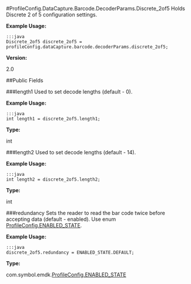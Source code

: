 #ProfileConfig.DataCapture.Barcode.DecoderParams.Discrete_2of5
Holds Discrete 2 of 5 configuration settings.

**Example Usage:**

	:::java
	Discrete_2of5 discrete_2of5 = profileConfig.dataCapture.barcode.decoderParams.discrete_2of5;


**Version:**

2.0

##Public Fields

###length1
Used to set decode lengths (default - 0).

**Example Usage:**

	:::java
	int length1 = discrete_2of5.length1;


**Type:**

int

###length2
Used to set decode lengths (default - 14).

**Example Usage:**

	:::java
	int length2 = discrete_2of5.length2;


**Type:**

int

###redundancy
Sets the reader to read the bar code twice before accepting data (default - enabled). Use enum [ProfileConfig.ENABLED_STATE](ProfileConfig.ENABLED_STATE).

**Example Usage:**

	:::java
	discrete_2of5.redundancy = ENABLED_STATE.DEFAULT;


**Type:**

com.symbol.emdk.[ProfileConfig.ENABLED_STATE](ProfileConfig.ENABLED_STATE)


